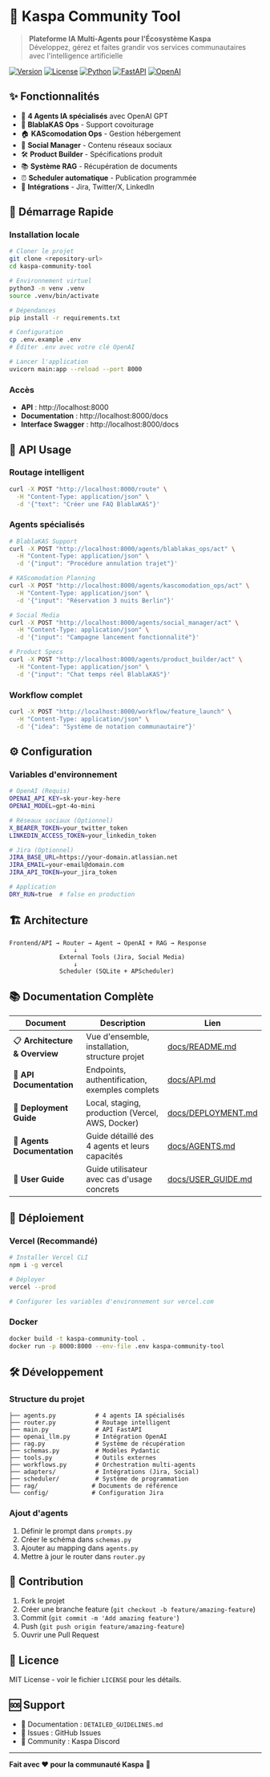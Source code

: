 # 🚀 Kaspa Community Tool

> **Plateforme IA Multi-Agents pour l'Écosystème Kaspa**  
> Développez, gérez et faites grandir vos services communautaires avec l'intelligence artificielle

[![Version](https://img.shields.io/badge/version-0.4.0-blue.svg)](https://github.com/ErwanHenry/kaspa-community-tool/releases)
[![License](https://img.shields.io/badge/license-MIT-green.svg)](LICENSE)
[![Python](https://img.shields.io/badge/python-3.9+-blue.svg)](https://python.org)
[![FastAPI](https://img.shields.io/badge/FastAPI-0.112.2-teal.svg)](https://fastapi.tiangolo.com)
[![OpenAI](https://img.shields.io/badge/OpenAI-GPT--4-orange.svg)](https://openai.com)

## ✨ Fonctionnalités

- 🤖 **4 Agents IA spécialisés** avec OpenAI GPT
- 🚗 **BlablaKAS Ops** - Support covoiturage
- 🏠 **KAScomodation Ops** - Gestion hébergement  
- 📱 **Social Manager** - Contenu réseaux sociaux
- 🛠️ **Product Builder** - Spécifications produit
- 📚 **Système RAG** - Récupération de documents
- ⏰ **Scheduler automatique** - Publication programmée
- 🔗 **Intégrations** - Jira, Twitter/X, LinkedIn

## 🚀 Démarrage Rapide

### Installation locale

```bash
# Cloner le projet
git clone <repository-url>
cd kaspa-community-tool

# Environnement virtuel
python3 -m venv .venv
source .venv/bin/activate

# Dépendances
pip install -r requirements.txt

# Configuration
cp .env.example .env
# Éditer .env avec votre clé OpenAI

# Lancer l'application
uvicorn main:app --reload --port 8000
```

### Accès

- **API** : http://localhost:8000
- **Documentation** : http://localhost:8000/docs
- **Interface Swagger** : http://localhost:8000/docs

## 📡 API Usage

### Routage intelligent
```bash
curl -X POST "http://localhost:8000/route" \
  -H "Content-Type: application/json" \
  -d '{"text": "Créer une FAQ BlablaKAS"}'
```

### Agents spécialisés
```bash
# BlablaKAS Support
curl -X POST "http://localhost:8000/agents/blablakas_ops/act" \
  -H "Content-Type: application/json" \
  -d '{"input": "Procédure annulation trajet"}'

# KAScomodation Planning  
curl -X POST "http://localhost:8000/agents/kascomodation_ops/act" \
  -H "Content-Type: application/json" \
  -d '{"input": "Réservation 3 nuits Berlin"}'

# Social Media
curl -X POST "http://localhost:8000/agents/social_manager/act" \
  -H "Content-Type: application/json" \
  -d '{"input": "Campagne lancement fonctionnalité"}'

# Product Specs
curl -X POST "http://localhost:8000/agents/product_builder/act" \
  -H "Content-Type: application/json" \
  -d '{"input": "Chat temps réel BlablaKAS"}'
```

### Workflow complet
```bash
curl -X POST "http://localhost:8000/workflow/feature_launch" \
  -H "Content-Type: application/json" \
  -d '{"idea": "Système de notation communautaire"}'
```

## ⚙️ Configuration

### Variables d'environnement

```bash
# OpenAI (Requis)
OPENAI_API_KEY=sk-your-key-here
OPENAI_MODEL=gpt-4o-mini

# Réseaux sociaux (Optionnel)
X_BEARER_TOKEN=your_twitter_token
LINKEDIN_ACCESS_TOKEN=your_linkedin_token

# Jira (Optionnel)
JIRA_BASE_URL=https://your-domain.atlassian.net
JIRA_EMAIL=your-email@domain.com
JIRA_API_TOKEN=your_jira_token

# Application
DRY_RUN=true  # false en production
```

## 🏗️ Architecture

```
Frontend/API → Router → Agent → OpenAI + RAG → Response
                  ↓
              External Tools (Jira, Social Media)
                  ↓  
              Scheduler (SQLite + APScheduler)
```

## 📚 Documentation Complète

| Document | Description | Lien |
|----------|-------------|------|
| 📋 **Architecture & Overview** | Vue d'ensemble, installation, structure projet | [docs/README.md](docs/README.md) |
| 🔌 **API Documentation** | Endpoints, authentification, exemples complets | [docs/API.md](docs/API.md) |
| 🚀 **Deployment Guide** | Local, staging, production (Vercel, AWS, Docker) | [docs/DEPLOYMENT.md](docs/DEPLOYMENT.md) |
| 🤖 **Agents Documentation** | Guide détaillé des 4 agents et leurs capacités | [docs/AGENTS.md](docs/AGENTS.md) |
| 👥 **User Guide** | Guide utilisateur avec cas d'usage concrets | [docs/USER_GUIDE.md](docs/USER_GUIDE.md) |

## 🚀 Déploiement

### Vercel (Recommandé)

```bash
# Installer Vercel CLI
npm i -g vercel

# Déployer
vercel --prod

# Configurer les variables d'environnement sur vercel.com
```

### Docker

```bash
docker build -t kaspa-community-tool .
docker run -p 8000:8000 --env-file .env kaspa-community-tool
```

## 🛠️ Développement

### Structure du projet

```
├── agents.py           # 4 agents IA spécialisés
├── router.py           # Routage intelligent
├── main.py             # API FastAPI
├── openai_llm.py       # Intégration OpenAI
├── rag.py              # Système de récupération
├── schemas.py          # Modèles Pydantic
├── tools.py            # Outils externes
├── workflows.py        # Orchestration multi-agents
├── adapters/           # Intégrations (Jira, Social)
├── scheduler/          # Système de programmation
├── rag/               # Documents de référence
└── config/            # Configuration Jira
```

### Ajout d'agents

1. Définir le prompt dans `prompts.py`
2. Créer le schéma dans `schemas.py`
3. Ajouter au mapping dans `agents.py`
4. Mettre à jour le router dans `router.py`

## 🤝 Contribution

1. Fork le projet
2. Créer une branche feature (`git checkout -b feature/amazing-feature`)
3. Commit (`git commit -m 'Add amazing feature'`)
4. Push (`git push origin feature/amazing-feature`)
5. Ouvrir une Pull Request

## 📄 Licence

MIT License - voir le fichier `LICENSE` pour les détails.

## 🆘 Support

- 📖 Documentation : `DETAILED_GUIDELINES.md`
- 🐛 Issues : GitHub Issues
- 💬 Community : Kaspa Discord

---

**Fait avec ❤️ pour la communauté Kaspa** 🚀